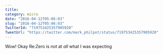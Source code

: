 ```yaml
---
title: 
category: micro
date: "2016-04-12T05:06:03"
slug: "2016-04-12T05:06:03"
TwitterId: "719753425357905920"
TweetUrl: "https://twitter.com/mark_philpot/status/719753425357905920"
---
```


Wow! Okay Re:Zero is not at _all_ what I was expecting
